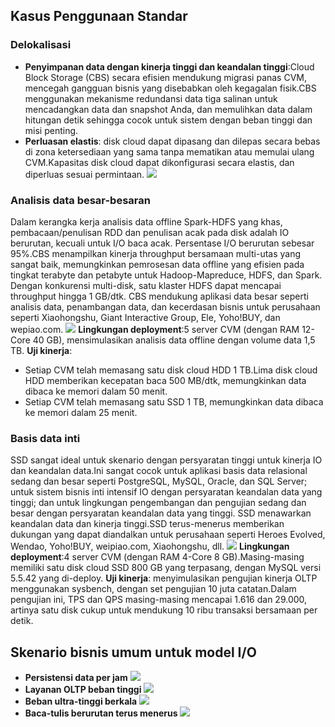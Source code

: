 ## Kasus Penggunaan Standar
### Delokalisasi
- **Penyimpanan data dengan kinerja tinggi dan keandalan tinggi**:Cloud Block Storage (CBS) secara efisien mendukung migrasi panas CVM, mencegah gangguan bisnis yang disebabkan oleh kegagalan fisik.CBS menggunakan mekanisme redundansi data tiga salinan untuk mencadangkan data dan snapshot Anda, dan memulihkan data dalam hitungan detik sehingga cocok untuk sistem dengan beban tinggi dan misi penting.
- **Perluasan elastis**: disk cloud dapat dipasang dan dilepas secara bebas di zona ketersediaan yang sama tanpa mematikan atau memulai ulang CVM.Kapasitas disk cloud dapat dikonfigurasi secara elastis, dan diperluas sesuai permintaan.
![](https://main.qcloudimg.com/raw/1cdbb7fadac1aa88d823eba12a106522.png)

### Analisis data besar-besaran
Dalam kerangka kerja analisis data offline Spark-HDFS yang khas, pembacaan/penulisan RDD dan penulisan acak pada disk adalah IO berurutan, kecuali untuk I/O baca acak. Persentase I/O berurutan sebesar 95%.CBS menampilkan kinerja throughput bersamaan multi-utas yang sangat baik, memungkinkan pemrosesan data offline yang efisien pada tingkat terabyte dan petabyte untuk Hadoop-Mapreduce, HDFS, dan Spark.
Dengan konkurensi multi-disk, satu klaster HDFS dapat mencapai throughput hingga 1 GB/dtk.
CBS mendukung aplikasi data besar seperti analisis data, penambangan data, dan kecerdasan bisnis untuk perusahaan seperti Xiaohongshu, Giant Interactive Group, Ele, Yoho!BUY, dan wepiao.com.
![](https://main.qcloudimg.com/raw/4be675dc660f05c9a7fcd35d9e83973d.png)
**Lingkungan deployment**:5 server CVM (dengan RAM 12-Core 40 GB), mensimulasikan analisis data offline dengan volume data 1,5 TB.
**Uji kinerja**:

- Setiap CVM telah memasang satu disk cloud HDD 1 TB.Lima disk cloud HDD memberikan kecepatan baca 500 MB/dtk, memungkinkan data dibaca ke memori dalam 50 menit.
- Setiap CVM telah memasang satu SSD 1 TB, memungkinkan data dibaca ke memori dalam 25 menit.

### Basis data inti
SSD sangat ideal untuk skenario dengan persyaratan tinggi untuk kinerja IO dan keandalan data.Ini sangat cocok untuk aplikasi basis data relasional sedang dan besar seperti PostgreSQL, MySQL, Oracle, dan SQL Server; untuk sistem bisnis inti intensif IO dengan persyaratan keandalan data yang tinggi; dan untuk lingkungan pengembangan dan pengujian sedang dan besar dengan persyaratan keandalan data yang tinggi.
SSD menawarkan keandalan data dan kinerja tinggi.SSD terus-menerus memberikan dukungan yang dapat diandalkan untuk perusahaan seperti Heroes Evolved, Wendao, Yoho!BUY, weipiao.com, Xiaohongshu, dll.
![](https://main.qcloudimg.com/raw/a826f514194aad6d398069b00ab817da.png)
**Lingkungan deployment**:4 server CVM (dengan RAM 4-Core 8 GB).Masing-masing memiliki satu disk cloud SSD 800 GB yang terpasang, dengan MySQL versi 5.5.42 yang di-deploy.
**Uji kinerja**: menyimulasikan pengujian kinerja OLTP menggunakan sysbench, dengan set pengujian 10 juta catatan.Dalam pengujian ini, TPS dan QPS masing-masing mencapai 1.616 dan 29.000, artinya satu disk cukup untuk mendukung 10 ribu transaksi bersamaan per detik.



## Skenario bisnis umum untuk model I/O
- **Persistensi data per jam**
![](https://main.qcloudimg.com/raw/11e16a3ee744c3cdd313de199b461881.png)
- **Layanan OLTP beban tinggi**
![](https://main.qcloudimg.com/raw/a835908f6a9bcaf8407a299607d33dee.png)
- **Beban ultra-tinggi berkala**
![](https://main.qcloudimg.com/raw/66b6e76d8cc2d477698a21e12cffff8d.png)
- **Baca-tulis berurutan terus menerus**
![](https://main.qcloudimg.com/raw/f08c8eb9b38a1bf0a94cec35fea5538e.png)
